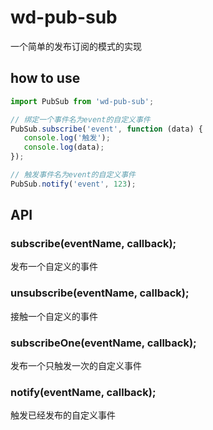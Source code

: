 # wd-pub-sub

一个简单的发布订阅的模式的实现

## how to use

```js
import PubSub from 'wd-pub-sub';

// 绑定一个事件名为event的自定义事件
PubSub.subscribe('event', function (data) {
   console.log('触发');
   console.log(data);
});

// 触发事件名为event的自定义事件
PubSub.notify('event', 123);
```
## API

### subscribe(eventName, callback);
发布一个自定义的事件

### unsubscribe(eventName, callback);
接触一个自定义的事件

### subscribeOne(eventName, callback);
发布一个只触发一次的自定义事件

### notify(eventName, callback);
触发已经发布的自定义事件

